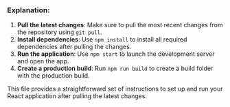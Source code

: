 
### Explanation:
1. **Pull the latest changes**: Make sure to pull the most recent changes from the repository using `git pull`.
2. **Install dependencies**: Use `npm install` to install all required dependencies after pulling the changes.
3. **Run the application**: Use `npm start` to launch the development server and open the app.
4. **Create a production build**: Run `npm run build` to create a build folder with the production build.

This file provides a straightforward set of instructions to set up and run your React application after pulling the latest changes.

